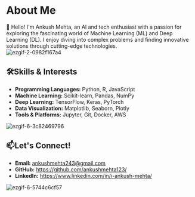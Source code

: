 # About Me
👋 Hello! I'm Ankush Mehta, an AI and tech enthusiast with a passion for exploring the fascinating world of Machine Learning (ML) and Deep Learning (DL). I enjoy diving into complex problems and finding innovative solutions through cutting-edge technologies.                                              
![ezgif-2-0982f167a4](https://github.com/user-attachments/assets/15f0811f-86b3-43d7-afcc-55cc5c8ad781)


## 🛠️Skills & Interests
- <b>Programming Languages:</b> Python, R, JavaScript
- <b>Machine Learning:</b> Scikit-learn, Pandas, NumPy
- <b>Deep Learning:</b> TensorFlow, Keras, PyTorch                                        
- <b>Data Visualization:</b> Matplotlib, Seaborn, Plotly
- <b>Tools & Platforms:</b> Jupyter, Git, Docker, AWS 

![ezgif-6-3c82469796](https://github.com/user-attachments/assets/1131f438-6768-4d5f-88fe-bfeb8ef9f380)

## 📫Let's Connect!
- <b>Email:</b> ankushmehta243@gmail.com                                                                                                    
- <b>GitHub:</b> https://github.com/ankushmehta123/                                                          
- <b>LinkedIn:</b> https://www.linkedin.com/in/i-ankush-mehta/


![ezgif-6-5744c6cf57](https://github.com/user-attachments/assets/c98909d7-38f5-4bd9-a05c-9485001f68c4)
